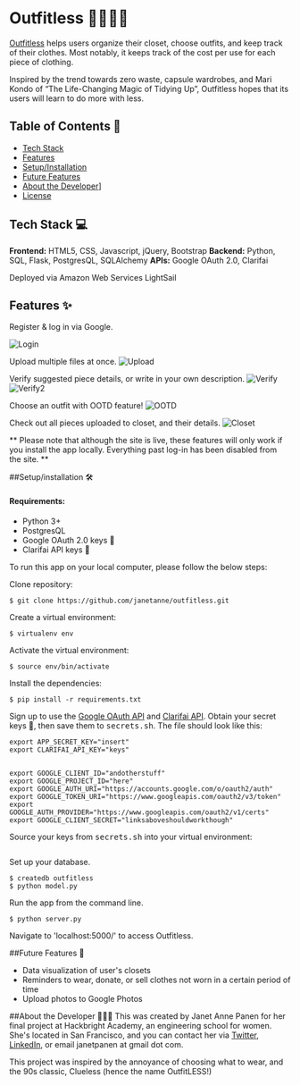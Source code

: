# Outfitless 👕👗👖👚

[Outfitless](https://www.outfitless.com) helps users organize their closet, choose outfits, and keep track of their clothes. Most notably, it keeps track of the cost per use for each piece of clothing.

Inspired by the trend towards zero waste, capsule wardrobes, and Mari Kondo of “The Life-Changing Magic of Tidying Up”, Outfitless hopes that its users will learn to do more with less.

## Table of Contents 📑
* [Tech Stack](#tech-stack)
* [Features](#features)
* [Setup/Installation](#installation)
* [Future Features](#future)
* [About the Developer](#about)]
* [License](#license)

## <a name="tech-stack"></a>Tech Stack 💻
__Frontend:__ HTML5, CSS, Javascript, jQuery, Bootstrap
__Backend:__ Python, SQL, Flask, PostgresQL, SQLAlchemy
__APIs:__ Google OAuth 2.0, Clarifai

Deployed via Amazon Web Services LightSail

## <a name="Features"></a>Features ✨

Register & log in via Google.

![Login](/outfitless/static/images/_readme-images/login.png)

Upload multiple files at once.
![Upload](/outfitless/static/images/_readme-images/upload.png)

Verify suggested piece details, or write in your own description.
![Verify](/outfitless/static/images/_readme-images/verifydetails.png)
![Verify2](/outfitless/static/images/_readme-images/verifydetails2.png)

Choose an outfit with OOTD feature!
![OOTD](/outfitless/static/images/_readme-images/OOTD.png)

Check out all pieces uploaded to closet, and their details.
![Closet](/outfitless/static/images/_readme-images/closet.png)

** Please note that although the site is live, these features will only work if you install the app locally. Everything past log-in has been disabled from the site. **

##<a name="installation"></a>Setup/installation 🛠

#### Requirements:
- Python 3+
- PostgresQL
- Google OAuth 2.0 keys 🔑
- Clarifai API keys 🔑

To run this app on your local computer, please follow the below steps:

Clone repository:
```
$ git clone https://github.com/janetanne/outfitless.git
```
Create a virtual environment:
```
$ virtualenv env
```
Activate the virtual environment:
```
$ source env/bin/activate
```
Install the dependencies:
```
$ pip install -r requirements.txt
```
Sign up to use the [Google OAuth API](https://developers.google.com/identity/protocols/OAuth2) and [Clarifai API](https://clarifai.com/developer). Obtain your secret keys 🔑, then save them to <kbd>secrets.sh</kbd>. The file should look like this:
```
export APP_SECRET_KEY="insert"
export CLARIFAI_API_KEY="keys"


export GOOGLE_CLIENT_ID="andotherstuff"
export GOOGLE_PROJECT_ID="here"
export GOOGLE_AUTH_URI="https://accounts.google.com/o/oauth2/auth"
export GOOGLE_TOKEN_URI="https://www.googleapis.com/oauth2/v3/token"
export GOOGLE_AUTH_PROVIDER="https://www.googleapis.com/oauth2/v1/certs"
export GOOGLE_CLIENT_SECRET="linksaboveshouldworkthough"
```
Source your keys from <kbd>secrets.sh</kbd> into your virtual environment:
```source secrets.sh
```

Set up your database.
```
$ createdb outfitless
$ python model.py
```

Run the app from the command line.
```
$ python server.py
```

Navigate to 'localhost:5000/' to access Outfitless.

##<a name="future"></a>Future Features 🔮
- Data visualization of user's closets
- Reminders to wear, donate, or sell clothes not worn in a certain period of time
- Upload photos to Google Photos

##<a name="about"></a>About the Developer 👩🏻‍💻
This was created by Janet Anne Panen for her final project at Hackbright Academy, an engineering school for women. She's located in San Francisco, and you can contact her via [Twitter](https://www.twitter.com/janetanne), [LinkedIn](https://www.linkedin.com/in/janetanne), or email janetpanen at gmail dot com.

This project was inspired by the annoyance of choosing what to wear, and the 90s classic, Clueless (hence the name OutfitLESS!)
